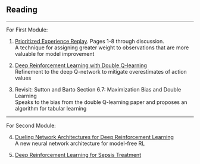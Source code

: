 ## Reading

---

For First Module:  

1. [Prioritized Experience Replay](https://arxiv.org/abs/1511.05952). Pages 1-8 through discussion.   
A technique for assigning greater weight to observations that are more valuable for model improvement

2. [Deep Reinforcement Learning with Double Q-learning](https://arxiv.org/abs/1509.06461)  
Refinement to the deep Q-network to mitigate overestimates of action values

3. Revisit: Sutton and Barto Section 6.7: Maximization Bias and Double Learning  
Speaks to the bias from the double Q-learning paper and proposes an algorithm for tabular learning

---

For Second Module:  

4. [Dueling Network Architectures for Deep Reinforcement Learning
](https://arxiv.org/abs/1511.06581)  
A new neural network architecture for model-free RL

5. [Deep Reinforcement Learning for Sepsis Treatment](https://arxiv.org/pdf/1711.09602.pdf)
